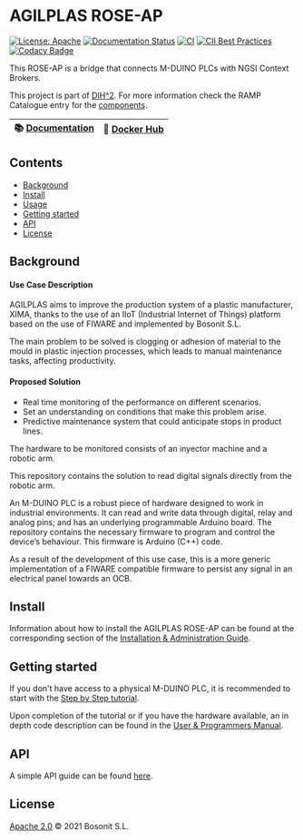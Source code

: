 # AGILPLAS ROSE-AP

[![License: Apache](https://img.shields.io/github/license/ramp-eu/AGILPLAS.svg)](https://www.apache.org/licenses/LICENSE-2.0.html#redistribution)
[![Documentation Status](https://readthedocs.org/projects/agilplas/badge/?version=latest)](https://agilplas.readthedocs.io/en/latest)
[![CI](https://github.com/ramp-eu/AGILPLAS/actions/workflows/docker.yml/badge.svg)](https://github.com/ramp-eu/AGILPLAS/actions/workflows/docker.yml)
[![CII Best Practices](https://bestpractices.coreinfrastructure.org/projects/4885/badge)](https://bestpractices.coreinfrastructure.org/projects/4885)
[![Codacy Badge](https://api.codacy.com/project/badge/Grade/9bb23f0af38e4a269f35bd910e7fbcec)](https://app.codacy.com/gh/ramp-eu/AGILPLAS?utm_source=github.com&utm_medium=referral&utm_content=ramp-eu/AGILPLAS&utm_campaign=Badge_Grade_Settings)


This ROSE-AP is a bridge that connects M-DUINO PLCs with NGSI Context Brokers.

This project is part of [DIH^2](http://www.dih-squared.eu/). For more information check the RAMP Catalogue entry for the
[components](https://github.com/ramp-eu).

| :books: [Documentation](https://agilplas.readthedocs.io/en/latest) | :whale: [Docker Hub](https://hub.docker.com/r/jaclavijo/agilplas) |
| --------------------------------------------- | ------------------------------------------------------------- |


## Contents

-   [Background](#background)
-   [Install](#install)
-   [Usage](#usage)
-   [Getting started](#getting-started)
-   [API](#api)
-   [License](#license)

## Background

#### Use Case Description

AGILPLAS aims to improve the production system of a plastic manufacturer, XIMA, thanks to the use of an IIoT (Industrial Internet of Things) platform based on the use of FIWARE and implemented by Bosonit S.L.

The main problem to be solved is clogging or adhesion of material to the mould in plastic injection processes​, which leads to manual maintenance tasks, affecting productivity​.

#### Proposed Solution

- Real time monitoring of the performance on different scenarios​.
- Set an understanding on conditions that make this problem arise.
- Predictive maintenance system that could anticipate stops in product lines​.

The hardware to be monitored consists of an inyector machine and a robotic arm.

This repository contains the solution to read digital signals directly from the robotic arm.

An M-DUINO PLC is a robust piece of hardware designed to work in industrial environments. It can read and write data through digital, relay and analog pins; and has an underlying programmable Arduino board. The repository contains the necessary firmware to program and control the device’s behaviour. This firmware is Arduino (C++) code.

As a result of the development of this use case, this is a more generic implementation of a FIWARE compatible firmware to persist any signal in an electrical panel towards an OCB.

## Install

Information about how to install the AGILPLAS ROSE-AP can be found at the corresponding section of the [Installation & Administration Guide](installationguide.md).

## Getting started

If you don't have access to a physical M-DUINO PLC, it is recommended to start with the [Step by Step tutorial](stepbystep.md).

Upon completion of the tutorial or if you have the hardware available, an in depth code description can be found in the [User & Programmers Manual](usermanual.md).

## API

A simple API guide can be found [here](api.md).

## License

[Apache 2.0](/LICENSE) © 2021 Bosonit S.L.
